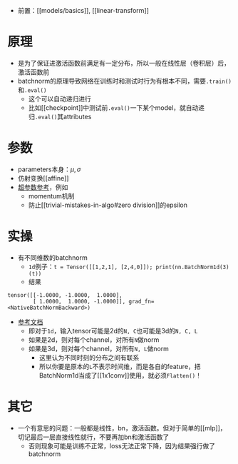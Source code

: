- 前置：[[models/basics]], [[linear-transform]]
# 原理
- 是为了保证进激活函数前满足有一定分布，所以一般在线性层（卷积层）后，激活函数前
- batchnorm的原理导致网络在训练时和测试时行为有根本不同，需要`.train()`和`.eval()`
  - 这个可以自动递归进行
  - 比如[[checkpoint]]中测试前`.eval()`一下某个model，就自动递归`.eval()`其attributes
# 参数
- parameters本身：$\mu,\sigma$
- 仿射变换[[affine]]
- [超参数参考](https://blog.csdn.net/weixin_39228381/article/details/107896863)，例如
  - momentum机制
  - 防止[[trivial-mistakes-in-algo#zero division]]的epsilon
# 实操
- 有不同维数的batchnorm
  - `1d`例子：`t = Tensor([[1,2,1], [2,4,0]]); print(nn.BatchNorm1d(3)(t))`
  - 结果
```text
tensor([[-1.0000, -1.0000,  1.0000],
        [ 1.0000,  1.0000, -1.0000]], grad_fn=<NativeBatchNormBackward>)
```
- [参考文档](https://pytorch.org/docs/stable/generated/torch.nn.BatchNorm1d.html)
  - 即对于`1d`，输入tensor可能是2d的`N, C`也可能是3d的`N, C, L`
  - 如果是2d，则对每个channel，对所有`N`做norm
  - 如果是3d，则对每个channel，对所有`N, L`做norm
    - 这里认为不同时刻的分布之间有联系
    - 所以你要是原本的`L`不表示时间维，而是各自的feature，把BatchNorm1d当成了[[1x1conv]]使用，就必须`Flatten()`！
# 其它
- 一个有意思的问题：一般都是线性，bn，激活函数。但对于简单的[[mlp]]，切记最后一层直接线性就行，不要再加bn和激活函数了
  - 否则现象可能是训练不正常，loss无法正常下降，因为结果强行做了batchnorm